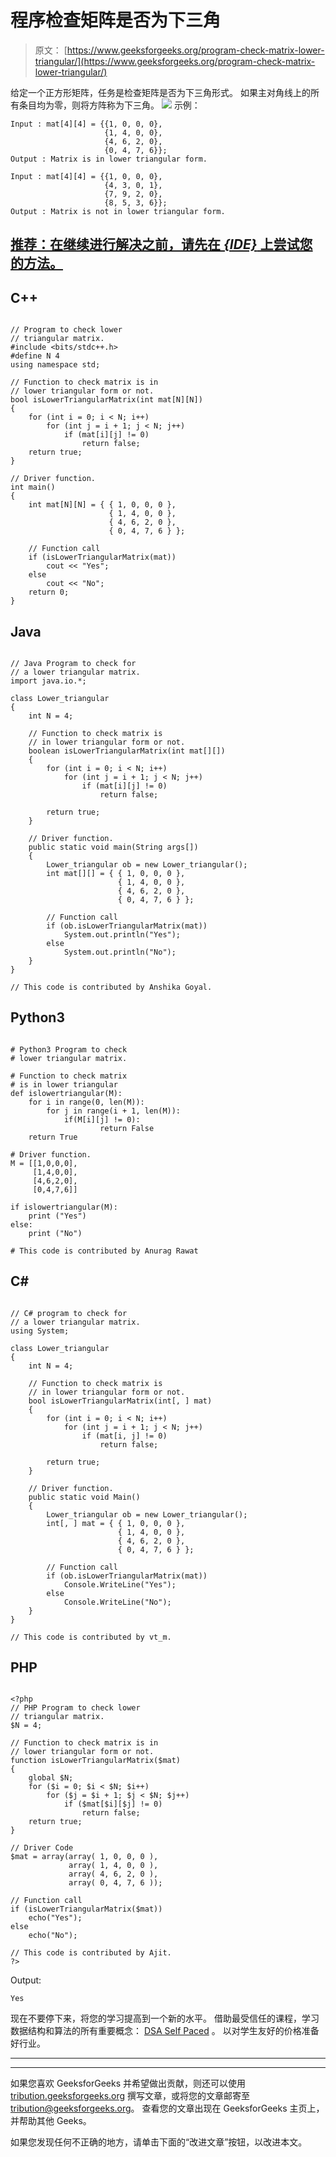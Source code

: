 # 程序检查矩阵是否为下三角

> 原文： [https://www.geeksforgeeks.org/program-check-matrix-lower-triangular/](https://www.geeksforgeeks.org/program-check-matrix-lower-triangular/)

给定一个正方形矩阵，任务是检查矩阵是否为下三角形式。 如果主对角线上的所有条目均为零，则将方阵称为下三角。
![](img/b3f690fdbca6e40250267197f2d13abe.png)
示例：

```
Input : mat[4][4] = {{1, 0, 0, 0},
                     {1, 4, 0, 0},
                     {4, 6, 2, 0},
                     {0, 4, 7, 6}};
Output : Matrix is in lower triangular form.

Input : mat[4][4] = {{1, 0, 0, 0},
                     {4, 3, 0, 1},
                     {7, 9, 2, 0},
                     {8, 5, 3, 6}};
Output : Matrix is not in lower triangular form.

```

## [推荐：在继续进行解决之前，请先在 ***{IDE}*** 上尝试您的方法。](https://ide.geeksforgeeks.org/)

## C++ 

```

// Program to check lower 
// triangular matrix. 
#include <bits/stdc++.h> 
#define N 4 
using namespace std; 

// Function to check matrix is in  
// lower triangular form or not. 
bool isLowerTriangularMatrix(int mat[N][N]) 
{ 
    for (int i = 0; i < N; i++) 
        for (int j = i + 1; j < N; j++) 
            if (mat[i][j] != 0) 
                return false; 
    return true; 
} 

// Driver function. 
int main() 
{ 
    int mat[N][N] = { { 1, 0, 0, 0 }, 
                      { 1, 4, 0, 0 }, 
                      { 4, 6, 2, 0 }, 
                      { 0, 4, 7, 6 } }; 

    // Function call 
    if (isLowerTriangularMatrix(mat)) 
        cout << "Yes"; 
    else
        cout << "No"; 
    return 0; 
} 

```

## Java

```

// Java Program to check for  
// a lower triangular matrix. 
import java.io.*; 

class Lower_triangular 
{ 
    int N = 4; 

    // Function to check matrix is  
    // in lower triangular form or not. 
    boolean isLowerTriangularMatrix(int mat[][]) 
    { 
        for (int i = 0; i < N; i++) 
            for (int j = i + 1; j < N; j++) 
                if (mat[i][j] != 0) 
                    return false; 

        return true; 
    } 

    // Driver function. 
    public static void main(String args[]) 
    { 
        Lower_triangular ob = new Lower_triangular(); 
        int mat[][] = { { 1, 0, 0, 0 }, 
                        { 1, 4, 0, 0 }, 
                        { 4, 6, 2, 0 }, 
                        { 0, 4, 7, 6 } }; 

        // Function call 
        if (ob.isLowerTriangularMatrix(mat)) 
            System.out.println("Yes"); 
        else
            System.out.println("No"); 
    } 
} 

// This code is contributed by Anshika Goyal. 

```

## Python3

```

# Python3 Program to check  
# lower triangular matrix. 

# Function to check matrix  
# is in lower triangular 
def islowertriangular(M): 
    for i in range(0, len(M)): 
        for j in range(i + 1, len(M)): 
            if(M[i][j] != 0):  
                    return False
    return True

# Driver function. 
M = [[1,0,0,0], 
     [1,4,0,0], 
     [4,6,2,0], 
     [0,4,7,6]] 

if islowertriangular(M): 
    print ("Yes") 
else: 
    print ("No") 

# This code is contributed by Anurag Rawat 

```

## C# 

```

// C# program to check for 
// a lower triangular matrix. 
using System; 

class Lower_triangular  
{ 
    int N = 4; 

    // Function to check matrix is 
    // in lower triangular form or not. 
    bool isLowerTriangularMatrix(int[, ] mat) 
    { 
        for (int i = 0; i < N; i++) 
            for (int j = i + 1; j < N; j++) 
                if (mat[i, j] != 0) 
                    return false; 

        return true; 
    } 

    // Driver function. 
    public static void Main() 
    { 
        Lower_triangular ob = new Lower_triangular(); 
        int[, ] mat = { { 1, 0, 0, 0 }, 
                        { 1, 4, 0, 0 }, 
                        { 4, 6, 2, 0 }, 
                        { 0, 4, 7, 6 } }; 

        // Function call 
        if (ob.isLowerTriangularMatrix(mat)) 
            Console.WriteLine("Yes"); 
        else
            Console.WriteLine("No"); 
    } 
} 

// This code is contributed by vt_m. 

```

## PHP

```

<?php 
// PHP Program to check lower 
// triangular matrix. 
$N = 4; 

// Function to check matrix is in  
// lower triangular form or not. 
function isLowerTriangularMatrix($mat) 
{ 
    global $N; 
    for ($i = 0; $i < $N; $i++) 
        for ($j = $i + 1; $j < $N; $j++) 
            if ($mat[$i][$j] != 0) 
                return false; 
    return true; 
} 

// Driver Code 
$mat = array(array( 1, 0, 0, 0 ), 
             array( 1, 4, 0, 0 ), 
             array( 4, 6, 2, 0 ), 
             array( 0, 4, 7, 6 ));  

// Function call 
if (isLowerTriangularMatrix($mat)) 
    echo("Yes"); 
else
    echo("No"); 

// This code is contributed by Ajit. 
?> 

```

Output:

```
Yes

```

现在不要停下来，将您的学习提高到一个新的水平。 借助最受信任的课程，学习数据结构和算法的所有重要概念： [DSA Self Paced](https://practice.geeksforgeeks.org/courses/dsa-self-paced?utm_source=geeksforgeeks&utm_medium=article&utm_campaign=gfg_article_dsa_content_bottom) 。 以对学生友好的价格准备好行业。

* * *

* * *

如果您喜欢 GeeksforGeeks 并希望做出贡献，则还可以使用 [tribution.geeksforgeeks.org](https://contribute.geeksforgeeks.org/) 撰写文章，或将您的文章邮寄至 tribution@geeksforgeeks.org。 查看您的文章出现在 GeeksforGeeks 主页上，并帮助其他 Geeks。

如果您发现任何不正确的地方，请单击下面的“改进文章”按钮，以改进本文。